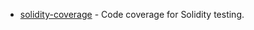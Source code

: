 - [solidity-coverage](https://github.com/sc-forks/solidity-coverage) - Code coverage for Solidity
  testing.

